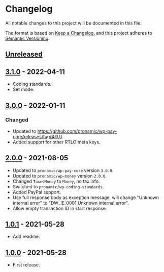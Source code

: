 # Changelog
All notable changes to this project will be documented in this file.

The format is based on [Keep a Changelog](https://keepachangelog.com/en/1.0.0/),
and this project adheres to [Semantic Versioning](https://semver.org/spec/v2.0.0.html).

## [Unreleased]

## [3.1.0] - 2022-04-11
- Coding standards.
- Set mode.

## [3.0.0] - 2022-01-11
### Changed
- Updated to https://github.com/pronamic/wp-pay-core/releases/tag/4.0.0.
- Added support for other RTLO meta keys.

## [2.0.0] - 2021-08-05
- Updated to `pronamic/wp-pay-core`  version `3.0.0`.
- Updated to `pronamic/wp-money`  version `2.0.0`.
- Changed `TaxedMoney` to `Money`, no tax info.
- Switched to `pronamic/wp-coding-standards`.
- Added PayPal support.
- Use full response body as exception message, will change "Unknown internal error" to "DW_IE_0001 Unknown internal error".
- Allow empty transaction ID in start response.

## [1.0.1] - 2021-05-28
- Add readme.

## [1.0.0] - 2021-05-28
- First release.

[Unreleased]: https://github.com/wp-pay-gateways/digiwallet/compare/3.1.0...HEAD
[3.1.0]: https://github.com/wp-pay-gateways/digiwallet/compare/3.0.0...3.1.0
[3.0.0]: https://github.com/wp-pay-gateways/digiwallet/compare/2.0.0...3.0.0
[2.0.0]: https://github.com/wp-pay-gateways/digiwallet/compare/1.0.1...2.0.0
[1.0.1]: https://github.com/wp-pay-gateways/digiwallet/compare/1.0.0...1.0.1
[1.0.0]: https://github.com/wp-pay-gateways/digiwallet/releases/tag/1.0.0
